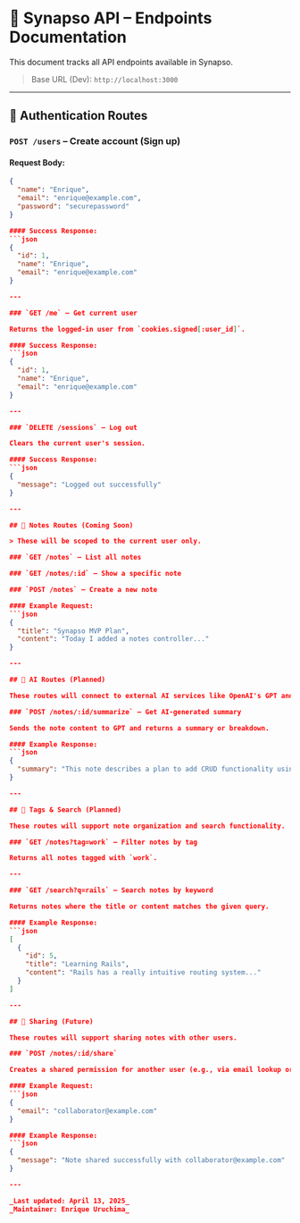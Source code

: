 # 🧪 Synapso API – Endpoints Documentation

This document tracks all API endpoints available in Synapso.

> Base URL (Dev): `http://localhost:3000`

---

## 🔐 Authentication Routes

### `POST /users` – Create account (Sign up)

#### Request Body:
```json
{
  "name": "Enrique",
  "email": "enrique@example.com",
  "password": "securepassword"
}

#### Success Response:
```json
{
  "id": 1,
  "name": "Enrique",
  "email": "enrique@example.com"
}

---

### `GET /me` – Get current user

Returns the logged-in user from `cookies.signed[:user_id]`.

#### Success Response:
```json
{
  "id": 1,
  "name": "Enrique",
  "email": "enrique@example.com"
}

---

### `DELETE /sessions` – Log out

Clears the current user's session.

#### Success Response:
```json
{
  "message": "Logged out successfully"
}

---

## 📝 Notes Routes (Coming Soon)

> These will be scoped to the current user only.

### `GET /notes` – List all notes

### `GET /notes/:id` – Show a specific note

### `POST /notes` – Create a new note

#### Example Request:
```json
{
  "title": "Synapso MVP Plan",
  "content": "Today I added a notes controller..."
}

---

## 🧠 AI Routes (Planned)

These routes will connect to external AI services like OpenAI's GPT and Whisper APIs.

### `POST /notes/:id/summarize` – Get AI-generated summary

Sends the note content to GPT and returns a summary or breakdown.

#### Example Response:
```json
{
  "summary": "This note describes a plan to add CRUD functionality using Rails and React."
}

---

## 🔖 Tags & Search (Planned)

These routes will support note organization and search functionality.

### `GET /notes?tag=work` – Filter notes by tag

Returns all notes tagged with `work`.

---

### `GET /search?q=rails` – Search notes by keyword

Returns notes where the title or content matches the given query.

#### Example Response:
```json
[
  {
    "id": 5,
    "title": "Learning Rails",
    "content": "Rails has a really intuitive routing system..."
  }
]

---

## 🔁 Sharing (Future)

These routes will support sharing notes with other users.

### `POST /notes/:id/share`

Creates a shared permission for another user (e.g., via email lookup or user ID).

#### Example Request:
```json
{
  "email": "collaborator@example.com"
}

#### Example Response:
```json
{
  "message": "Note shared successfully with collaborator@example.com"
}

---

_Last updated: April 13, 2025_  
_Maintainer: Enrique Uruchima_
